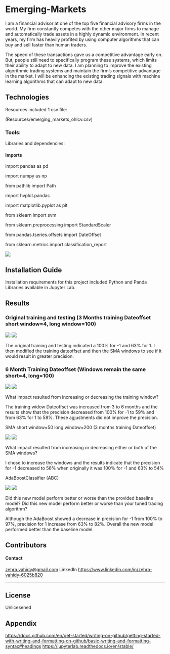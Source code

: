 # Emerging-Markets
I am a financial advisor at one of the top five financial advisory firms in the world. My firm constantly competes with the other major firms to manage and automatically trade assets in a highly dynamic environment. In recent years, my firm has heavily profited by using computer algorithms that can buy and sell faster than human traders.

The speed of these transactions gave us a competitive advantage early on. But, people still need to specifically program these systems, which limits their ability to adapt to new data. I am planning to improve the existing algorithmic trading systems and maintain the firm’s competitive advantage in the market. I will be enhancing the existing trading signals with machine learning algorithms that can adapt to new data.
## Technologies
Resources included 1 csv file:

(Resources/emerging_markets_ohlcv.csv)


### Tools:

Libraries and dependencies:

#### Imports

import pandas as pd

import numpy as np

from pathlib import Path

import hvplot.pandas

import matplotlib.pyplot as plt

from sklearn import svm

from sklearn.preprocessing import StandardScaler

from pandas.tseries.offsets import DateOffset

from sklearn.metrics import classification_report

![](Resources/Screenshots/Imports.png)

## Installation Guide
Installation requirements for this project included Python and Panda Libraries available in Jupyter Lab.

## Results

### Original training and testing (3 Months training Dateoffset short window=4, long window=100)

![](Orig.png)
![](Orig_test_report.png)

The original training and testing indicated a 100% for -1 and 63% for 1. I then modified the training dateoffset and then the SMA windows to see if it would result in greater precision. 

### 6 Month Training Dateoffset (Windows remain the same short=4, long=100)

![](6months_training_set.png)
![](6month_test_report.png)


What impact resulted from increasing or decreasing the training window?

The training widow Dateoffset was increased from 3 to 6 months and the results show that the precision decreased from 100% for -1 to 59% and from 63% for 1 to 58%. These agjustments did not improve the precision.

SMA short window=50 long window=200 (3 months training Dateoffset)

![](SMA_50_200.png)
![](SMA_50_200_test_report.png)

What impact resulted from increasing or decreasing either or both of the SMA windows?

I chose to increase the windows and the results indicate that the precision for -1 decreased to 56% when originally it was 100% for -1 and 63% to 54%

AdaBoostClassifier (ABC)

![](ABC.png)
![](SVM_vs_ABC_reports.png)

Did this new model perform better or worse than the provided baseline model? Did this new model perform better or worse than your tuned trading algorithm?

Although the AdaBoost showed a decrease in precision for -1 from 100% to 97%, precision for 1 increase from 63% to 82%. Overall the new model performed better than the baseline model. 

## Contributors

#### Contact
zehra.vahidy@gmail.com
LinkedIn https://www.linkedin.com/in/zehra-vahidy-6025b820

---

## License

Unlicesened

## Appendix
https://docs.github.com/en/get-started/writing-on-github/getting-started-with-writing-and-formatting-on-github/basic-writing-and-formatting-syntax#headings
https://jupyterlab.readthedocs.io/en/stable/